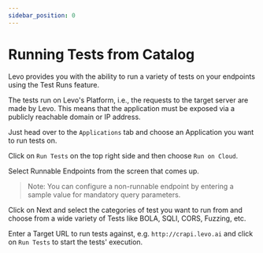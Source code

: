 ```yaml
---
sidebar_position: 0
---
```


# Running Tests from Catalog

Levo provides you with the ability to run a variety of tests on your endpoints using the Test Runs feature.

The tests run on Levo's Platform, i.e., the requests to the target server are made by Levo. This means that the application must be exposed via a publicly reachable domain or IP address.

Just head over to the `Applications` tab and choose an Application you want to run tests on.

Click on `Run Tests` on the top right side and then choose `Run on Cloud`.

Select Runnable Endpoints from the screen that comes up.

>Note: You can configure a non-runnable endpoint by entering a sample value for mandatory query parameters.

Click on Next and select the categories of test you want to run from and choose from a wide variety of Tests like BOLA, SQLI, CORS, Fuzzing, etc.

Enter a Target URL to run tests against, e.g. `http://crapi.levo.ai` and click on `Run Tests` to start the tests' execution.